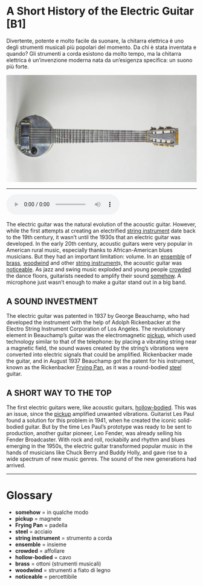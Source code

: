 # A Short History of the Electric Guitar   [B1]

Divertente, potente e molto facile da suonare, la chitarra elettrica è uno degli strumenti musicali più popolari del momento. Da chi è stata inventata e quando? Gli strumenti a corda esistono da molto tempo, ma la chitarra elettrica è un’invenzione moderna nata da un’esigenza specifica: un suono più forte.

![](A%20Short%20History%20of%20the%20Electric%20Guitar.jpg)

--------------

<div>
<audio controls autoplay>
    <source src="https:/raw.githubusercontent.com/dartie/speakup/main/2023-11/A%20Short%20History%20of%20the%20Electric%20Guitar.mp3" type="audio/mpeg">
</audio>
</div>


The electric guitar was the natural evolution of the acoustic guitar. However, while the first attempts at creating an electrified [string instrument](## "strumento a corda") date back to the 19th century, it wasn’t until the 1930s that an electric guitar was developed.
In the early 20th century, acoustic guitars were very popular in American rural music, especially thanks to African-American blues musicians. But they had an important limitation: volume. In an [ensemble](## "insieme") of [brass](## "ottoni (strumenti musicali)"), [woodwind](## "strumenti a fiato di legno") and other [string instrument](## "strumento a corda")s, the acoustic guitar was [noticeable](## "percettibile"). As jazz and swing music exploded and young people [crowded](## "affollare") the dance floors, guitarists needed to amplify their sound [somehow](## "in qualche modo"). A microphone just wasn’t enough to make a guitar stand out in a big band.

## A SOUND INVESTMENT
The electric guitar was patented in 1937 by George Beauchamp, who had developed the instrument with the help of Adolph Rickenbacker at the Electro String Instrument Corporation of Los Angeles. The revolutionary element in Beauchamp’s guitar was the electromagnetic [pickup](## "magnete"), which used technology similar to that of the telephone: by placing a vibrating string near a magnetic field, the sound waves created by the string’s vibrations were converted into electric signals that could be amplified. Rickenbacker made the guitar, and in August 1937 Beauchamp got the patent for his instrument, known as the Rickenbacker [Frying Pan](## "padella"), as it was a round-bodied [steel](## "acciaio") guitar.

## A SHORT WAY TO THE TOP
The first electric guitars were, like acoustic guitars, [hollow-bodied](## "cavo"). This was an issue, since the [pickup](## "magnete") amplified unwanted vibrations. Guitarist Les Paul found a solution for this problem in 1941, when he created the iconic solid-bodied guitar. But by the time Les Paul’s prototype was ready to be sent to production, another guitar pioneer, Leo Fender, was already selling his Fender Broadcaster. With rock and roll, rockabilly and rhythm and blues emerging in the 1950s, the electric guitar transformed popular music in the hands of musicians like Chuck Berry and Buddy Holly, and gave rise to a wide spectrum of new music genres. The sound of the new generations had arrived.

--------------

<div style = "display:block; clear:both; page-break-after:always;"></div>

# Glossary
* **somehow** = in qualche modo
* **pickup** = magnete
* **Frying Pan** = padella
* **steel** = acciaio
* **string instrument** = strumento a corda
* **ensemble** = insieme
* **crowded** = affollare
* **hollow-bodied** = cavo
* **brass** = ottoni (strumenti musicali)
* **woodwind** = strumenti a fiato di legno
* **noticeable** = percettibile
